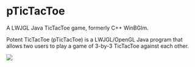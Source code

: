 pTicTacToe
==========

A LWJGL Java TicTacToe game, formerly C++ WinBGIm.

Potent TicTacToe (pTicTacToe) is a LWJGL/OpenGL Java program 
that allows two users to play a game of 3-by-3 TicTacToe against each other.

![](http://ruthlessphysics.com/img/ptictactoe.png)
